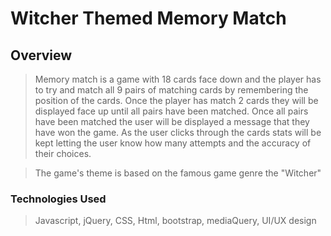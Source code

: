 # Witcher Themed Memory Match

## Overview

> Memory match is a game with 18 cards face down and the player has to try and match all 9 pairs of matching cards by remembering the position of the cards.
Once the player has match 2 cards they will be displayed face up until all pairs have been matched. Once all pairs have been matched the user will be
displayed a message that they have won the game. As the user clicks through the cards stats will be kept letting the user know how many attempts and the
accuracy of their choices.

>The game's theme is based on the famous game genre the "Witcher" 


### Technologies Used
>Javascript, jQuery, CSS, Html, bootstrap, mediaQuery, UI/UX design

